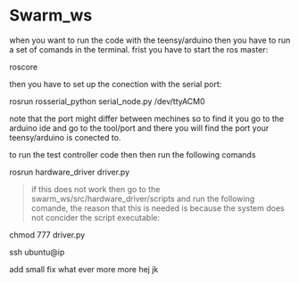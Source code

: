 # Swarm_ws
when you want to run the code with the teensy/arduino then you have to run a set of comands in the terminal.
frist you have to start the ros master:

roscore

then you have to set up the conection with the serial port:

rosrun rosserial_python serial_node.py /dev/ttyACM0

note that the port might differ between mechines so to find it you go to the arduino ide and go to the tool/port and there you will find the port your teensy/arduino is conected to.  

to run the test controller code then then run the following comands

rosrun hardware_driver driver.py

>if this does not work then go to the swarm_ws/src/hardware_driver/scripts and run the following comande, the reason that this is needed is because the system does not concider the script executable:

chmod 777 driver.py

ssh ubuntu@ip

add small fix what ever more more
hej
jk
